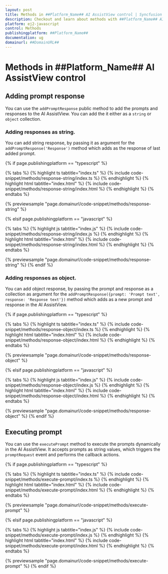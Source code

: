 ```yaml
---
layout: post
title: Methods in ##Platform_Name## AI AssistView control | Syncfusion
description: Checkout and learn about methods with ##Platform_Name## AI AssistView control of Syncfusion Essential JS 2 and more.
platform: ej2-javascript
control: Methods
publishingplatform: ##Platform_Name##
documentation: ug
domainurl: ##DomainURL##
---
```


# Methods in ##Platform_Name## AI AssistView control

## Adding prompt response

You can use the `addPromptResponse` public method to add the prompts and responses to the AI AssistView. You can add the it either as a `string` or `object` collection.

### Adding responses as string.

You can add string response, by passing it as argument for the `addPromptResponse('Response')` method which adds as the response of last added prompt.

{% if page.publishingplatform == "typescript" %}

{% tabs %}
{% highlight ts tabtitle="index.ts" %}
{% include code-snippet/methods/response-string/index.ts %}
{% endhighlight %}
{% highlight html tabtitle="index.html" %}
{% include code-snippet/methods/response-string/index.html %}
{% endhighlight %}
{% endtabs %}
        
{% previewsample "page.domainurl/code-snippet/methods/response-string" %}

{% elsif page.publishingplatform == "javascript" %}

{% tabs %}
{% highlight js tabtitle="index.js" %}
{% include code-snippet/methods/response-string/index.js %}
{% endhighlight %}
{% highlight html tabtitle="index.html" %}
{% include code-snippet/methods/response-string/index.html %}
{% endhighlight %}
{% endtabs %}

{% previewsample "page.domainurl/code-snippet/methods/response-string" %}
{% endif %}

### Adding responses as object.

You can add object response, by passing the prompt and response as a collection as argument for the `addPromptResponse({prompt: 'Prompt text', response: 'Response text'})` method which adds as a new prompt and response in the AI AssistView.

{% if page.publishingplatform == "typescript" %}

{% tabs %}
{% highlight ts tabtitle="index.ts" %}
{% include code-snippet/methods/response-object/index.ts %}
{% endhighlight %}
{% highlight html tabtitle="index.html" %}
{% include code-snippet/methods/response-object/index.html %}
{% endhighlight %}
{% endtabs %}
        
{% previewsample "page.domainurl/code-snippet/methods/response-object" %}

{% elsif page.publishingplatform == "javascript" %}

{% tabs %}
{% highlight js tabtitle="index.js" %}
{% include code-snippet/methods/response-object/index.js %}
{% endhighlight %}
{% highlight html tabtitle="index.html" %}
{% include code-snippet/methods/response-object/index.html %}
{% endhighlight %}
{% endtabs %}

{% previewsample "page.domainurl/code-snippet/methods/response-object" %}
{% endif %}

## Executing prompt

You can use the `executePrompt` method to execute the prompts dynamically in the AI AssistView. It accepts prompts as string values, which triggers the `promptRequest` event and performs the callback actions.

{% if page.publishingplatform == "typescript" %}

{% tabs %}
{% highlight ts tabtitle="index.ts" %}
{% include code-snippet/methods/execute-prompt/index.ts %}
{% endhighlight %}
{% highlight html tabtitle="index.html" %}
{% include code-snippet/methods/execute-prompt/index.html %}
{% endhighlight %}
{% endtabs %}
        
{% previewsample "page.domainurl/code-snippet/methods/execute-prompt" %}

{% elsif page.publishingplatform == "javascript" %}

{% tabs %}
{% highlight js tabtitle="index.js" %}
{% include code-snippet/methods/execute-prompt/index.js %}
{% endhighlight %}
{% highlight html tabtitle="index.html" %}
{% include code-snippet/methods/execute-prompt/index.html %}
{% endhighlight %}
{% endtabs %}

{% previewsample "page.domainurl/code-snippet/methods/execute-prompt" %}
{% endif %}
